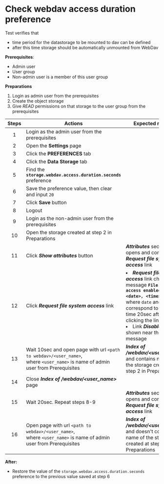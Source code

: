 # Check webdav access duration preference

Test verifies that 
- time period for the datastorage to be mounted to dav can be defined
- after this time storage should be automatically unmounted from WebDav

**Prerequisites**:
- Admin user
- User group
- Non-admin user is a member of this user group

**Preparations**
1. Login as admin user from the prerequisites
2. Create the object storage
3. Give *READ* permissions on that storage to the user group from the prerequisites

| Steps | Actions | Expected results |
| :---: | --- | --- |
| 1 | Login as the admin user from the prerequisites | |
| 2 | Open the **Settings** page | |
| 3 | Click the **PREFERENCES** tab | |
| 4 | Click the **Data Storage** tab | |
| 5 | Find the **`storage.webdav.access.duration.seconds`** preference |  |
| 6 | Save the preference value, then clear and input `20` | |
| 7 | Click **Save** button | |
| 8 | Logout | |
| 9 | Login as the non-admin user from the prerequisites | | 
| 10 | Open the storage created at step 2 in Preparations | |
| 11 | Click ***Show attributes*** button | ***Attributes*** sections opens and contains ***Request file system access*** link |
| 12 | Click ***Request file system access*** link | <li> ***Request file system access*** link changes to message **`File system access enabled till <date>, <time>`**, <br> where `date` and `time` correspond to date and time 20sec after clicking the link <li> Link ***Disable*** is shown near the message |
| 13 | Wait 10sec and open page with url `<path to webdav>/<user_name>`, <br> where `<user_name>` is name of admin user from Prerequisites  | ***Index of /webdav/<user_name>*** and contains name of the storage created at step 2 in Preparations |
| 14 | Close ***Index of /webdav/<user_name>*** page | |
| 15 | Wait 20sec. Repeat steps 8-9 | ***Attributes*** sections opens and contains ***Request file system access*** link |
| 16 | Open page with url `<path to webdav>/<user_name>`, <br> where `<user_name>` is name of admin user from Prerequisites  | ***Index of /webdav/<user_name>*** and doesn't contain name of the storage created at step 2 in Preparations |

**After:**
- Restore the value of the `storage.webdav.access.duration.seconds` preference to the previous value saved at step 6